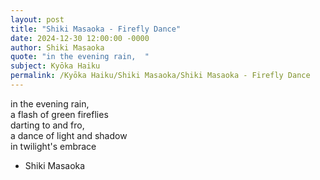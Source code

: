 ```yaml
---
layout: post
title: "Shiki Masaoka - Firefly Dance"
date: 2024-12-30 12:00:00 -0000
author: Shiki Masaoka
quote: "in the evening rain,  "
subject: Kyōka Haiku
permalink: /Kyōka Haiku/Shiki Masaoka/Shiki Masaoka - Firefly Dance
---
```


in the evening rain,  
a flash of green fireflies  
darting to and fro,  
a dance of light and shadow  
in twilight's embrace

- Shiki Masaoka
